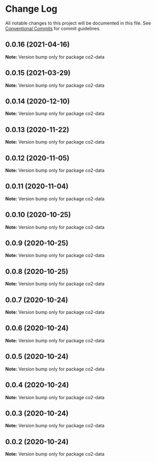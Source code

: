 # Change Log

All notable changes to this project will be documented in this file.
See [Conventional Commits](https://conventionalcommits.org) for commit guidelines.

## 0.0.16 (2021-04-16)

**Note:** Version bump only for package co2-data





## 0.0.15 (2021-03-29)

**Note:** Version bump only for package co2-data





## 0.0.14 (2020-12-10)

**Note:** Version bump only for package co2-data





## 0.0.13 (2020-11-22)

**Note:** Version bump only for package co2-data





## 0.0.12 (2020-11-05)

**Note:** Version bump only for package co2-data





## 0.0.11 (2020-11-04)

**Note:** Version bump only for package co2-data





## 0.0.10 (2020-10-25)

**Note:** Version bump only for package co2-data





## 0.0.9 (2020-10-25)

**Note:** Version bump only for package co2-data





## 0.0.8 (2020-10-25)

**Note:** Version bump only for package co2-data





## 0.0.7 (2020-10-24)

**Note:** Version bump only for package co2-data





## 0.0.6 (2020-10-24)

**Note:** Version bump only for package co2-data





## 0.0.5 (2020-10-24)

**Note:** Version bump only for package co2-data





## 0.0.4 (2020-10-24)

**Note:** Version bump only for package co2-data





## 0.0.3 (2020-10-24)

**Note:** Version bump only for package co2-data





## 0.0.2 (2020-10-24)

**Note:** Version bump only for package co2-data

